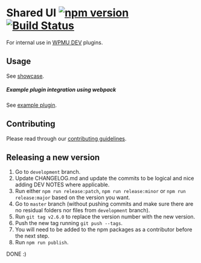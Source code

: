 # Shared UI [![npm version](https://img.shields.io/npm/v/@wpmudev/shared-ui.svg)](https://www.npmjs.com/package/@wpmudev/shared-ui) [![Build Status](https://travis-ci.org/wpmudev/shared-ui.svg?branch=master)](https://travis-ci.org/wpmudev/shared-ui)

For internal use in [WPMU DEV](https://wpmudev.org) plugins.

## Usage

See [showcase](https://wpmudev.github.io/shared-ui/).


##### Example plugin integration using webpack
See [example plugin](https://bitbucket.org/incsub/shared-ui-example-plugin/src).


## Contributing
Please read through our [contributing guidelines](https://github.com/wpmudev/shared-ui/blob/master/CONTRIBUTING.md).


## Releasing a new version
1. Go to `development` branch.
2. Update CHANGELOG.md and update the commits to be logical and nice adding DEV NOTES where applicable.
3. Run either `npm run release:patch`, `npm run release:minor` or `npm run release:major` based on the version you want.
4. Go to `master` branch (without pushing commits and make sure there are no residual folders nor files from `development` branch).
5. Run `git tag v2.6.0` to replace the version number with the new version.
6. Push the new tag running `git push --tags`.
7. You will need to be added to the npm packages as a contributor before the next step.
8. Run `npm run publish`.

DONE :)